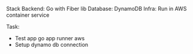 
Stack 
Backend: Go with Fiber lib 
Database: DynamoDB
Infra: Run in AWS container service

Task:
- Test app go  app runner aws 
- Setup dynamo db connection


